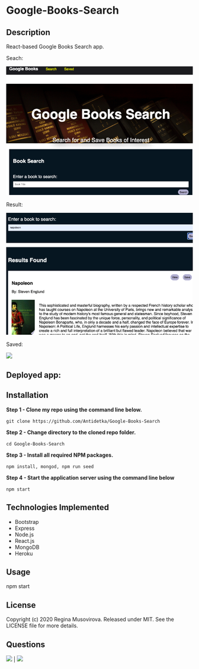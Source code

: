 # Google-Books-Search

## Description

React-based Google Books Search app.

Seach:

![](client/public/assets/images/search.png)

Result:

![](client/public/assets/images/result.png)

Saved:

![](client/public/assets/assets/images/saved.png)

## Deployed app: 

## Installation
            
**Step 1 - Clone my repo using the command line below.**
```
git clone https://github.com/Antidetka/Google-Books-Search
```
**Step 2 - Change directory to the cloned repo folder.**
```
cd Google-Books-Search
```
**Step 3 - Install all required NPM packages.**
```
npm install, mongod, npm run seed
```
**Step 4 - Start the application server using the command line below**
```
npm start

```

## Technologies Implemented

* Bootstrap
* Express
* Node.js
* React.js
* MongoDB
* Heroku

            
## Usage
            
npm start

## License
            
Copyright (c) 2020 Regina Musovirova. Released under MIT. See the LICENSE file for more details.
        
            
## Questions
            
[![](https://img.shields.io/badge/gitHub-Antidetka-blue?style=plastic)](https://www.github.com/Antidetka) | 
[![](https://img.shields.io/badge/email-musovirova@yahoo.com-purple?style=plastic)](mailto:musovirova@yahoo.com)
 

